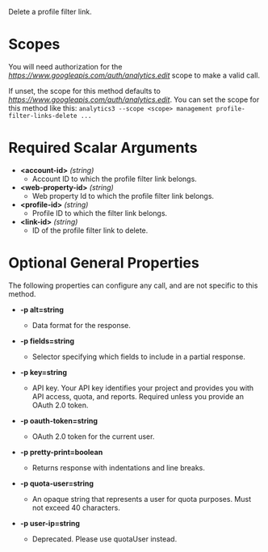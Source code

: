Delete a profile filter link.
# Scopes

You will need authorization for the *https://www.googleapis.com/auth/analytics.edit* scope to make a valid call.

If unset, the scope for this method defaults to *https://www.googleapis.com/auth/analytics.edit*.
You can set the scope for this method like this: `analytics3 --scope <scope> management profile-filter-links-delete ...`
# Required Scalar Arguments
* **&lt;account-id&gt;** *(string)*
    - Account ID to which the profile filter link belongs.
* **&lt;web-property-id&gt;** *(string)*
    - Web property Id to which the profile filter link belongs.
* **&lt;profile-id&gt;** *(string)*
    - Profile ID to which the filter link belongs.
* **&lt;link-id&gt;** *(string)*
    - ID of the profile filter link to delete.
# Optional General Properties

The following properties can configure any call, and are not specific to this method.

* **-p alt=string**
    - Data format for the response.

* **-p fields=string**
    - Selector specifying which fields to include in a partial response.

* **-p key=string**
    - API key. Your API key identifies your project and provides you with API access, quota, and reports. Required unless you provide an OAuth 2.0 token.

* **-p oauth-token=string**
    - OAuth 2.0 token for the current user.

* **-p pretty-print=boolean**
    - Returns response with indentations and line breaks.

* **-p quota-user=string**
    - An opaque string that represents a user for quota purposes. Must not exceed 40 characters.

* **-p user-ip=string**
    - Deprecated. Please use quotaUser instead.
